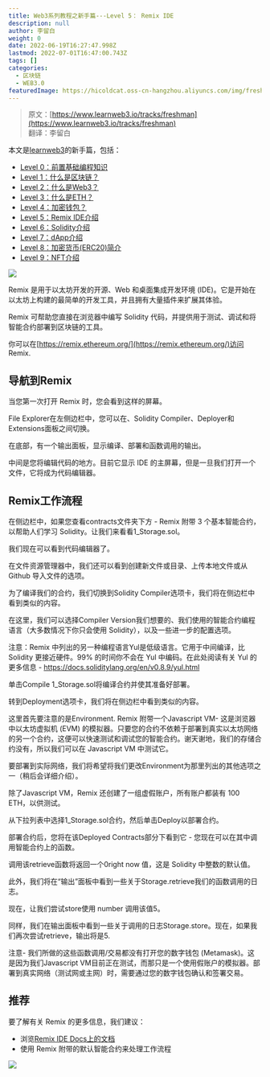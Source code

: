 ```yaml
---
title: Web3系列教程之新手篇---Level 5： Remix IDE
description: null
author: 李留白
weight: 0
date: 2022-06-19T16:27:47.998Z
lastmod: 2022-07-01T16:47:00.743Z
tags: []
categories:
  - 区块链
  - WEB3.0
featuredImage: https://hicoldcat.oss-cn-hangzhou.aliyuncs.com/img/freshman.png
---
```


> 原文：[https://www.learnweb3.io/tracks/freshman](https://www.learnweb3.io/tracks/freshman)<br/>
> 翻译：李留白

本文是[learnweb3](https://www.learnweb3.io/)的新手篇，包括：
- [Level 0：前置基础编程知识](https://w3er.xyz/posts/web3/freshman-track-0)
- [Level 1：什么是区块链？](https://w3er.xyz/posts/web3/freshman-track-1)
- [Level 2：什么是Web3？](https://w3er.xyz/posts/web3/freshman-track-2)
- [Level 3：什么是ETH？](https://w3er.xyz/posts/web3/freshman-track-3)
- [Level 4：加密钱包？](https://w3er.xyz/posts/web3/freshman-track-4)
- [Level 5：Remix IDE介绍](https://w3er.xyz/posts/web3/freshman-track-5)
- [Level 6：Solidity介绍](https://w3er.xyz/posts/web3/freshman-track-6)
- [Level 7：dApp介绍](https://w3er.xyz/posts/web3/freshman-track-7)
- [Level 8：加密货币(ERC20)简介](https://w3er.xyz/posts/web3/freshman-track-8)
- [Level 9：NFT介绍](https://w3er.xyz/posts/web3/freshman-track-9)

![](https://hicoldcat.oss-cn-hangzhou.aliyuncs.com/img/20220626183258.png)

Remix 是用于以太坊开发的开源、Web 和桌面集成开发环境 (IDE)。它是开始在以太坊上构建的最简单的开发工具，并且拥有大量插件来扩展其体验。

Remix 可帮助您直接在浏览器中编写 Solidity 代码，并提供用于测试、调试和将智能合约部署到区块链的工具。

你可以在[https://remix.ethereum.org/](https://remix.ethereum.org/)访问 Remix.


## 导航到Remix

当您第一次打开 Remix 时，您会看到这样的屏幕。

File Explorer在左侧边栏中，您可以在、Solidity Compiler、Deployer和Extensions面板之间切换。

在底部，有一个输出面板，显示编译、部署和函数调用的输出。

中间是您将编辑代码的地方。目前它显示 IDE 的主屏幕，但是一旦我们打开一个文件，它将成为代码编辑器。

## Remix工作流程

在侧边栏中，如果您查看contracts文件夹下方 - Remix 附带 3 个基本智能合约，以帮助人们学习 Solidity。让我们来看看1_Storage.sol。

我们现在可以看到代码编辑器了。

在文件资源管理器中，我们还可以看到创建新文件或目录、上传本地文件或从 Github 导入文件的选项。

为了编译我们的合约，我们切换到Solidity Compiler选项卡，我们将在侧边栏中看到类似的内容。

在这里，我们可以选择Compiler Version我们想要的、我们使用的智能合约编程语言（大多数情况下你只会使用 Solidity），以及一些进一步的配置选项。

注意：Remix 中列出的另一种编程语言Yul是低级语言。它用于中间编译，比 Solidity 更接近硬件。99% 的时间你不会在 Yul 中编码。在此处阅读有关 Yul 的更多信息 - https://docs.soliditylang.org/en/v0.8.9/yul.html

单击Compile 1_Storage.sol将编译合约并使其准备好部署。

转到Deployment选项卡，我们将在侧边栏中看到类似的内容。

这里首先要注意的是Environment. Remix 附带一个Javascript VM- 这是浏览器中以太坊虚拟机 (EVM) 的模拟器。只要您的合约不依赖于部署到真实以太坊网络的另一个合约，这便可以快速测试和调试您的智能合约。谢天谢地，我们的存储合约没有，所以我们可以在 Javascript VM 中测试它。

要部署到实际网络，我们将希望将我们更改Environment为那里列出的其他选项之一（稍后会详细介绍）。

除了Javascript VM，Remix 还创建了一组虚假账户，所有账户都装有 100 ETH，以供测试。

从下拉列表中选择1_Storage.sol合约，然后单击Deploy以部署合约。

部署合约后，您将在该Deployed Contracts部分下看到它 - 您现在可以在其中调用智能合约上的函数。

调用该retrieve函数将返回一个0right now 值，这是 Solidity 中整数的默认值。

此外，我们将在“输出”面板中看到一些关于Storage.retrieve我们的函数调用的日志。

现在，让我们尝试store使用 number 调用该值5。

同样，我们在输出面板中看到一些关于调用的日志Storage.store。现在，如果我们再次尝试retrieve，输出将是5.

注意- 我们所做的这些函数调用/交易都没有打开您的数字钱包 (Metamask)。这是因为我们Javascript VM目前正在测试，而那只是一个使用假账户的模拟器。部署到真实网络（测试网或主网）时，需要通过您的数字钱包确认和签署交易。

## 推荐

要了解有关 Remix 的更多信息，我们建议：

- 浏览[Remix IDE Docs上的文档](https://remix-ide.readthedocs.io/en/latest/)
- 使用 Remix 附带的默认智能合约来处理工作流程

![](https://hicoldcat.oss-cn-hangzhou.aliyuncs.com/img/my.png)